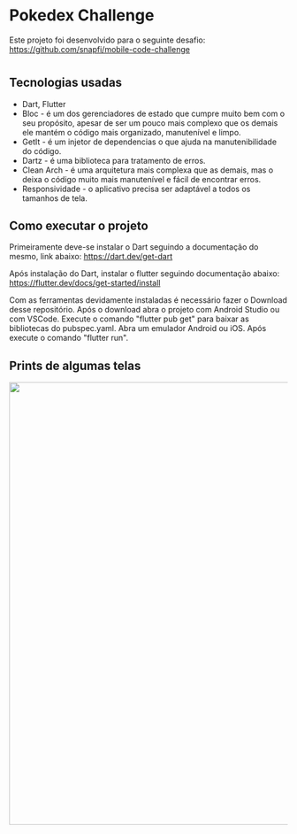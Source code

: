 # Pokedex Challenge
Este projeto foi desenvolvido para o seguinte desafio: https://github.com/snapfi/mobile-code-challenge

#

## Tecnologias usadas
- Dart, Flutter
- Bloc - é um dos gerenciadores de estado que cumpre muito bem com o seu propósito, apesar de ser um pouco mais complexo que os demais ele mantém o código mais organizado, manutenível e limpo.
- GetIt - é um injetor de dependencias o que ajuda na manutenibilidade do código.
- Dartz - é uma biblioteca para tratamento de erros.
- Clean Arch - é uma arquitetura mais complexa que as demais, mas o deixa o código muito mais manutenível e fácil de encontrar erros.
- Responsividade - o aplicativo precisa ser adaptável a todos os tamanhos de tela.

## Como executar o projeto
Primeiramente deve-se instalar o Dart seguindo a documentação do mesmo, link abaixo:
https://dart.dev/get-dart

Após instalação do Dart, instalar o flutter seguindo documentação abaixo:
https://flutter.dev/docs/get-started/install

Com as ferramentas devidamente instaladas é necessário fazer o Download desse repositório.
Após o download abra o projeto com Android Studio ou com VSCode.
Execute o comando "flutter pub get" para baixar as bibliotecas do pubspec.yaml.
Abra um emulador Android ou iOS.
Após execute o comando "flutter run".

## Prints de algumas telas

[<img src="assets/tela_categoria.jpg" width="800"/>](images/tela_categoria.jpg)

